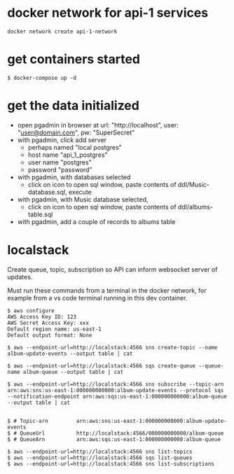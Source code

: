 # docker network for api-1 services

```
docker network create api-1-network
```

# get containers started

```
$ docker-compose up -d
```

# get the data initialized

* open pgadmin in browser at url: "http://localhost", user: "user@domain.com", pw: "SuperSecret"
* with pgadmin, click add server
  * perhaps named "local postgres"
  * host name "api_1_postgres"
  * user name "postgres"
  * password "password"
* with pgadmin, with databases selected
  * click on icon to open sql window, paste contents of ddl/Music-database.sql, execute
* with pgadmin, with Music database selected,
  * click on icon to open sql window, paste contents of ddl/albums-table.sql
* with pgadmin, add a couple of records to albums table

# localstack

Create queue, topic, subscription so API can inform websocket server of updates.

Must run these commands from a terminal in the docker network, for example from a vs code terminal running in this dev container.

```
$ aws configure
AWS Access Key ID: 123
AWS Secret Access Key: xxx
Default region name: us-east-1
Default output format: None
```

```
$ aws --endpoint-url=http://localstack:4566 sns create-topic --name album-update-events --output table | cat

$ aws --endpoint-url=http://localstack:4566 sqs create-queue --queue-name album-queue --output table | cat

$ aws --endpoint-url=http://localstack:4566 sns subscribe --topic-arn arn:aws:sns:us-east-1:000000000000:album-update-events --protocol sqs --notification-endpoint arn:aws:sqs:us-east-1:000000000000:album-queue    --output table | cat


$ # Topic-arn         arn:aws:sns:us-east-1:000000000000:album-update-events
$ # QueueUrl          http://localstack:4566/000000000000/album-queue
$ # QueueArn          arn:aws:sqs:us-east-1:000000000000:album-queue 

$ aws --endpoint-url=http://localstack:4566 sns list-topics
$ aws --endpoint-url=http://localstack:4566 sqs list-queues
$ aws --endpoint-url=http://localstack:4566 sns list-subscriptions

```


